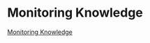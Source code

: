 # Monitoring Knowledge

[Monitoring Knowledge](Monitoring%20Knowledge%2065acef2fd8ef41ab9729b816159705fe/Monitoring%20Knowledge%20bb47d9f1ab894ad6a38276496a39903d.csv)